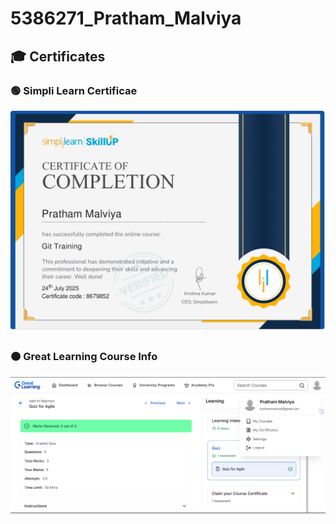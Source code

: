 
# 5386271_Pratham_Malviya

## 🎓 Certificates

### 🟢 Simpli Learn Certificae
![Simpli Learn Certificate](SimpliLearn.jpg)

### 🟠 Great Learning Course Info
![Great Learning Course info](GreatLearning.png)



